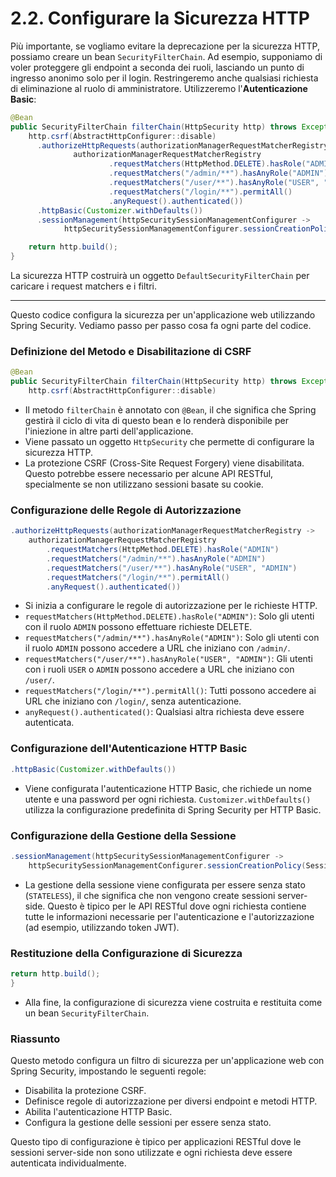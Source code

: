 # 2.2. Configurare la Sicurezza HTTP

Più importante, se vogliamo evitare la deprecazione per la sicurezza HTTP, possiamo creare un bean `SecurityFilterChain`. Ad esempio, supponiamo di voler proteggere gli endpoint a seconda dei ruoli, lasciando un punto di ingresso anonimo solo per il login. Restringeremo anche qualsiasi richiesta di eliminazione al ruolo di amministratore. Utilizzeremo l'**Autenticazione Basic**:

```java
@Bean
public SecurityFilterChain filterChain(HttpSecurity http) throws Exception {
    http.csrf(AbstractHttpConfigurer::disable)
      .authorizeHttpRequests(authorizationManagerRequestMatcherRegistry ->
              authorizationManagerRequestMatcherRegistry
                      .requestMatchers(HttpMethod.DELETE).hasRole("ADMIN")
                      .requestMatchers("/admin/**").hasAnyRole("ADMIN")
                      .requestMatchers("/user/**").hasAnyRole("USER", "ADMIN")
                      .requestMatchers("/login/**").permitAll()
                      .anyRequest().authenticated())
      .httpBasic(Customizer.withDefaults())
      .sessionManagement(httpSecuritySessionManagementConfigurer -> 
            httpSecuritySessionManagementConfigurer.sessionCreationPolicy(SessionCreationPolicy.STATELESS));

    return http.build();
}
```

La sicurezza HTTP costruirà un oggetto `DefaultSecurityFilterChain` per caricare i request matchers e i filtri.

---

Questo codice configura la sicurezza per un'applicazione web utilizzando Spring Security. Vediamo passo per passo cosa fa ogni parte del codice.

### Definizione del Metodo e Disabilitazione di CSRF

```java
@Bean
public SecurityFilterChain filterChain(HttpSecurity http) throws Exception {
    http.csrf(AbstractHttpConfigurer::disable)
```

- Il metodo `filterChain` è annotato con `@Bean`, il che significa che Spring gestirà il ciclo di vita di questo bean e lo renderà disponibile per l'iniezione in altre parti dell'applicazione.
- Viene passato un oggetto `HttpSecurity` che permette di configurare la sicurezza HTTP.
- La protezione CSRF (Cross-Site Request Forgery) viene disabilitata. Questo potrebbe essere necessario per alcune API RESTful, specialmente se non utilizzano sessioni basate su cookie.

### Configurazione delle Regole di Autorizzazione

```java
.authorizeHttpRequests(authorizationManagerRequestMatcherRegistry ->
    authorizationManagerRequestMatcherRegistry
        .requestMatchers(HttpMethod.DELETE).hasRole("ADMIN")
        .requestMatchers("/admin/**").hasAnyRole("ADMIN")
        .requestMatchers("/user/**").hasAnyRole("USER", "ADMIN")
        .requestMatchers("/login/**").permitAll()
        .anyRequest().authenticated())
```

- Si inizia a configurare le regole di autorizzazione per le richieste HTTP.
- `requestMatchers(HttpMethod.DELETE).hasRole("ADMIN")`: Solo gli utenti con il ruolo `ADMIN` possono effettuare richieste DELETE.
- `requestMatchers("/admin/**").hasAnyRole("ADMIN")`: Solo gli utenti con il ruolo `ADMIN` possono accedere a URL che iniziano con `/admin/`.
- `requestMatchers("/user/**").hasAnyRole("USER", "ADMIN")`: Gli utenti con i ruoli `USER` o `ADMIN` possono accedere a URL che iniziano con `/user/`.
- `requestMatchers("/login/**").permitAll()`: Tutti possono accedere ai URL che iniziano con `/login/`, senza autenticazione.
- `anyRequest().authenticated()`: Qualsiasi altra richiesta deve essere autenticata.

### Configurazione dell'Autenticazione HTTP Basic

```java
.httpBasic(Customizer.withDefaults())
```

- Viene configurata l'autenticazione HTTP Basic, che richiede un nome utente e una password per ogni richiesta. `Customizer.withDefaults()` utilizza la configurazione predefinita di Spring Security per HTTP Basic.

### Configurazione della Gestione della Sessione

```java
.sessionManagement(httpSecuritySessionManagementConfigurer -> 
    httpSecuritySessionManagementConfigurer.sessionCreationPolicy(SessionCreationPolicy.STATELESS))
```

- La gestione della sessione viene configurata per essere senza stato (`STATELESS`), il che significa che non vengono create sessioni server-side. Questo è tipico per le API RESTful dove ogni richiesta contiene tutte le informazioni necessarie per l'autenticazione e l'autorizzazione (ad esempio, utilizzando token JWT).

### Restituzione della Configurazione di Sicurezza

```java
return http.build();
}
```

- Alla fine, la configurazione di sicurezza viene costruita e restituita come un bean `SecurityFilterChain`.

### Riassunto

Questo metodo configura un filtro di sicurezza per un'applicazione web con Spring Security, impostando le seguenti regole:

- Disabilita la protezione CSRF.
- Definisce regole di autorizzazione per diversi endpoint e metodi HTTP.
- Abilita l'autenticazione HTTP Basic.
- Configura la gestione delle sessioni per essere senza stato.

Questo tipo di configurazione è tipico per applicazioni RESTful dove le sessioni server-side non sono utilizzate e ogni richiesta deve essere autenticata individualmente.
